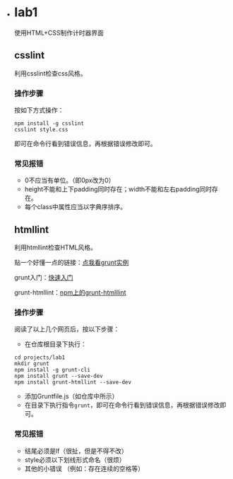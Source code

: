 - # lab1

    使用HTML+CSS制作计时器界面

    ## csslint

    利用csslint检查css风格。

    ### 操作步骤

    按如下方式操作：

    ```shell
    npm install -g csslint
    csslint style.css
    ```

    即可在命令行看到错误信息，再根据错误修改即可。

    ### 常见报错

    - 0不应当有单位。（即0px改为0）
    - height不能和上下padding同时存在；width不能和左右padding同时存在。
    - 每个class中属性应当以字典序排序。

    ## htmllint

    利用htmllint检查HTML风格。

    

    贴一个好懂一点的链接：[点我看grunt实例](https://my.oschina.net/mdxlcj/blog/1626534)

    grunt入门：[快速入门](https://www.gruntjs.net/getting-started)

    grunt-htmllint：[npm上的grunt-htmlllint](https://www.npmjs.com/package/grunt-htmllint)

    ### 操作步骤

    阅读了以上几个网页后，按以下步骤：

    - 在仓库根目录下执行：

    ```shell
    cd projects/lab1
    mkdir grunt
    npm install -g grunt-cli
    npm install grunt --save-dev
    npm install grunt-htmllint --save-dev
    ```

    - 添加Gruntfile.js（如仓库中所示）
    - 在目录下执行指令`grunt`，即可在命令行看到错误信息，再根据错误修改即可。

    ### 常见报错

    - 结尾必须是lf（很扯，但是不得不改）
    - style必须以下划线形式命名（很烦）
    - 其他的小错误 （例如：存在连续的空格等）